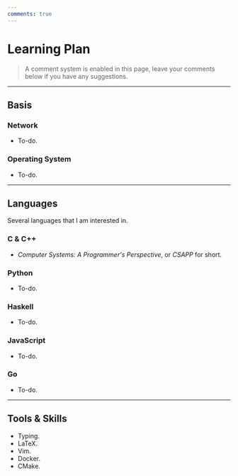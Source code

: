 ```yaml
---
comments: true
---
```


# Learning Plan

> A comment system is enabled in this page, leave your comments below if you have any suggestions.

---

## Basis

### Network

 - To-do.

### Operating System

 - To-do.

---

## Languages

Several languages that I am interested in.

### C & C++

 - *Computer Systems: A Programmer's Perspective*, or *CSAPP* for short.

### Python

 - To-do.

### Haskell

 - To-do.
  
### JavaScript

 - To-do.

### Go

 - To-do.

---

## Tools & Skills

 - Typing.
 - LaTeX.
 - Vim.
 - Docker.
 - CMake.
